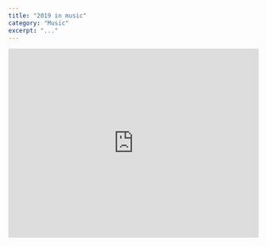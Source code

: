 ```yaml
---
title: "2019 in music"
category: "Music"
excerpt: "..."
---
```

<iframe src="https://open.spotify.com/embed/playlist/1mdD8qKcmLNFl9F2jQwsXE?theme=0" width="100%" height="380" frameBorder="0" allowtransparency="true" allow="encrypted-media"></iframe>